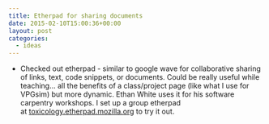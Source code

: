 ```yaml
---
title: Etherpad for sharing documents
date: 2015-02-10T15:00:36+00:00
layout: post
categories:
  - ideas
---
```

  * Checked out etherpad - similar to google wave for collaborative sharing of links, text, code snippets, or documents. Could be really useful while teaching... all the benefits of a class/project page (like what I use for VPGsim) but more dynamic. Ethan White uses it for his software carpentry workshops. I set up a group etherpad at <a href="http://toxicology.etherpad.mozilla.org" target="_blank">toxicology.etherpad.mozilla.org</a> to try it out.
